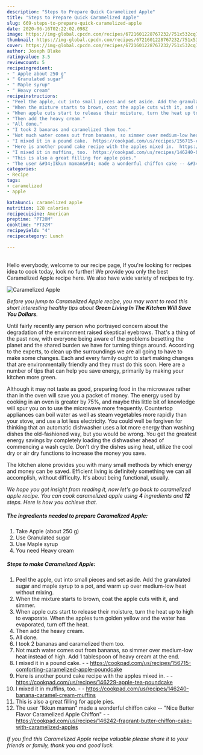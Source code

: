 ```yaml
---
description: "Steps to Prepare Quick Caramelized Apple"
title: "Steps to Prepare Quick Caramelized Apple"
slug: 669-steps-to-prepare-quick-caramelized-apple
date: 2020-06-16T02:22:02.098Z
image: https://img-global.cpcdn.com/recipes/6721601228767232/751x532cq70/caramelized-apple-recipe-main-photo.jpg
thumbnail: https://img-global.cpcdn.com/recipes/6721601228767232/751x532cq70/caramelized-apple-recipe-main-photo.jpg
cover: https://img-global.cpcdn.com/recipes/6721601228767232/751x532cq70/caramelized-apple-recipe-main-photo.jpg
author: Joseph Blake
ratingvalue: 3.5
reviewcount: 5
recipeingredient:
- " Apple about 250 g"
- " Granulated sugar"
- " Maple syrup"
- " Heavy cream"
recipeinstructions:
- "Peel the apple, cut into small pieces and set aside. Add the granulated sugar and maple syrup to a pot, and warm up over medium-low heat without mixing."
- "When the mixture starts to brown, coat the apple cuts with it, and simmer."
- "When apple cuts start to release their moisture, turn the heat up to high to evaporate. When the apples turn golden yellow and the water has evaporated, turn off the heat."
- "Then add the heavy cream."
- "All done."
- "I took 2 bananas and caramelized them too."
- "Not much water comes out from bananas, so simmer over medium-low heat instead of high. Add 1 tablespoon of heavy cream at the end."
- "I mixed it in a pound cake.  https://cookpad.com/us/recipes/156715-comforting-caramelized-apple-poundcake"
- "Here is another pound cake recipe with the apples mixed in.  https://cookpad.com/us/recipes/146229-apple-tea-poundcake"
- "I mixed it in muffins, too.  https://cookpad.com/us/recipes/146240-banana-caramel-cream-muffins"
- "This is also a great filling for apple pies."
- "The user &#34;Ikkun maman&#34; made a wonderful chiffon cake -- &#34;Nice Butter Flavor Caramelized Apple Chiffon&#34;  https://cookpad.com/us/recipes/146242-fragrant-butter-chiffon-cake-with-caramelized-apples"
categories:
- Recipe
tags:
- caramelized
- apple

katakunci: caramelized apple 
nutrition: 128 calories
recipecuisine: American
preptime: "PT20M"
cooktime: "PT32M"
recipeyield: "4"
recipecategory: Lunch

---
```

<br>
Hello everybody, welcome to our recipe page, If you're looking for recipes idea to cook today, look no further! We provide you only the best Caramelized Apple recipe here. We also have wide variety of recipes to try.
<br>


![Caramelized Apple](https://img-global.cpcdn.com/recipes/6721601228767232/751x532cq70/caramelized-apple-recipe-main-photo.jpg)

<i>Before you jump to Caramelized Apple recipe, you may want to read this short interesting healthy tips about 
<strong>Green Living In The Kitchen Will Save You Dollars</strong>.</i>
</br>

Until fairly recently any person who portrayed concern about the degradation of the environment raised skeptical eyebrows. That's a thing of the past now, with everyone being aware of the problems besetting the planet and the shared burden we have for turning things around. According to the experts, to clean up the surroundings we are all going to have to make some changes. Each and every family ought to start making changes that are environmentally friendly and they must do this soon. Here are a number of tips that can help you save energy, primarily by making your kitchen more green.

Although it may not taste as good, preparing food in the microwave rather than in the oven will save you a packet of money. The energy used by cooking in an oven is greater by 75%, and maybe this little bit of knowledge will spur you on to use the microwave more frequently. Countertop appliances can boil water as well as steam vegetables more rapidly than your stove, and use a lot less electricity. You could well be forgiven for thinking that an automatic dishwasher uses a lot more energy than washing dishes the old-fashioned way, but you would be wrong. You get the greatest energy savings by completely loading the dishwasher ahead of commencing a wash cycle. Don't dry the dishes using heat, utilize the cool dry or air dry functions to increase the money you save.

The kitchen alone provides you with many small methods by which energy and money can be saved. Efficient living is definitely something we can all accomplish, without difficulty. It's about being functional, usually.


<i>We hope you got insight from reading it, now let's go back to caramelized apple recipe. You can cook caramelized apple using <strong>4</strong> ingredients and <strong>12</strong> steps. Here is how you achieve that.
</i>

##### The ingredients needed to prepare Caramelized Apple:

1. Take  Apple (about 250 g)
1. Use  Granulated sugar
1. Use  Maple syrup
1. You need  Heavy cream


##### Steps to make Caramelized Apple:

1. Peel the apple, cut into small pieces and set aside. Add the granulated sugar and maple syrup to a pot, and warm up over medium-low heat without mixing.
1. When the mixture starts to brown, coat the apple cuts with it, and simmer.
1. When apple cuts start to release their moisture, turn the heat up to high to evaporate. When the apples turn golden yellow and the water has evaporated, turn off the heat.
1. Then add the heavy cream.
1. All done.
1. I took 2 bananas and caramelized them too.
1. Not much water comes out from bananas, so simmer over medium-low heat instead of high. Add 1 tablespoon of heavy cream at the end.
1. I mixed it in a pound cake. -  - https://cookpad.com/us/recipes/156715-comforting-caramelized-apple-poundcake
1. Here is another pound cake recipe with the apples mixed in. -  - https://cookpad.com/us/recipes/146229-apple-tea-poundcake
1. I mixed it in muffins, too. -  - https://cookpad.com/us/recipes/146240-banana-caramel-cream-muffins
1. This is also a great filling for apple pies.
1. The user &#34;Ikkun maman&#34; made a wonderful chiffon cake -- &#34;Nice Butter Flavor Caramelized Apple Chiffon&#34; -  - https://cookpad.com/us/recipes/146242-fragrant-butter-chiffon-cake-with-caramelized-apples


<i>If you find this Caramelized Apple recipe valuable please share it to your friends or family, thank you and good luck.</i>
